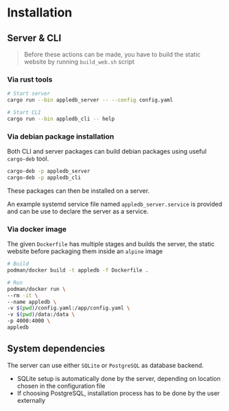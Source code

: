 # Installation

## Server & CLI

> Before these actions can be made, you have to build the static website by running `build_web.sh` script

### Via rust tools

```bash
# Start server
cargo run --bin appledb_server -- --config config.yaml

# Start CLI
cargo run --bin appledb_cli -- help
```

### Via debian package installation

Both CLI and server packages can build debian packages using useful `cargo-deb` tool.

```bash
cargo-deb -p appledb_server
cargo-deb -p appledb_cli
```

These packages can then be installed on a server.

An example systemd service file named `appledb_server.service` is provided and can be use to declare the server as a service.

### Via docker image

The given `Dockerfile` has multiple stages and builds the server, the static website before packaging them inside an `alpine` image

```bash
# Build
podman/docker build -t appledb -f Dockerfile .

# Run
podman/docker run \
--rm -it \
--name appledb \
-v $(pwd)/config.yaml:/app/config.yaml \
-v $(pwd)/data:/data \
-p 4000:4000 \
appledb
```

## System dependencies

The server can use either `SQLite` or `PostgreSQL` as database backend.

- SQLite setup is automatically done by the server, depending on location chosen in the configuration file
- If choosing PostgreSQL, installation process has to be done by the user externally